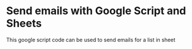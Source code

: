 # Send emails with Google Script and Sheets
This google script code can be used to send emails for a list in sheet
